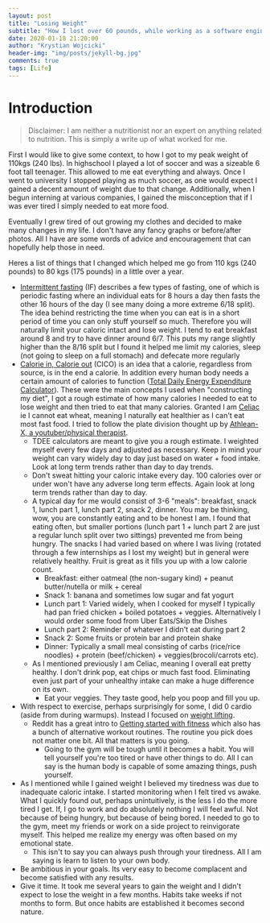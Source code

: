 ```yaml
---
layout: post
title: "Losing Weight"
subtitle: "How I lost over 60 pounds, while working as a software engineer"
date: 2020-01-18 21:20:00
author: "Krystian Wojcicki"
header-img: "img/posts/jekyll-bg.jpg"
comments: true
tags: [Life]
---
```


# Introduction

> Disclaimer: I am neither a nutritionist nor an expert on anything related to nutrition. This is simply a write up of what worked for me.

First I would like to give some context, to how I got to my peak weight of 110kgs (240 lbs). In highschool I played a lot of soccer and was a sizeable 6 foot tall teenager. This allowed to me eat everything and always. Once I went to university I stopped playing as much soccer, as one would expect I gained a decent amount of weight due to that change. Additionally, when I begun interning at various companies, I gained the misconception that if I was ever tired I simply needed to eat more food.

Eventually I grew tired of out growing my clothes and decided to make many changes in my life. I don't have any fancy graphs or before/after photos. All I have are some words of advice and encouragement that can hopefully help those in need.

Heres a list of things that I changed which helped me go from 110 kgs (240 pounds) to 80 kgs (175 pounds) in a little over a year.

- [Intermittent fasting](https://en.wikipedia.org/wiki/Intermittent_fasting) (IF) describes a few types of fasting, one of which is periodic fasting where an individual eats for 8 hours a day then fasts the other 16 hours of the day (I see many doing a more extreme 6/18 split). The idea behind restricting the time when you can eat is in a short period of time you can only stuff yourself so much. Therefore you will naturally limit your caloric intact and lose weight. I tend to eat breakfast around 8 and try to have dinner around 6/7. This puts my range slightly higher than the 8/16 split but I found it helped me limit my calories, sleep (not going to sleep on a full stomach) and defecate more regularly
- [Calorie in, Calorie out](https://en.wikipedia.org/wiki/A_calorie_is_a_calorie) (CICO) is an idea that a calorie, regardless from source, is in the end a calorie. In addition every human body needs a certain amount of calories to function ([Total Daily Energy Expenditure Calculator](https://tdeecalculator.net/)). These were the main concepts I used when "constructing my diet", I got a rough estimate of how many calories I needed to eat to lose weight and then tried to eat that many calories. Granted I am [Celiac](https://celiac.org/about-celiac-disease/what-is-celiac-disease/) ie I cannot eat wheat, meaning I naturally eat healthier as I can't eat most fast food. I tried to follow the plate division thought up by [Athlean-X, a youtuber/physical therapist](https://www.youtube.com/watch?v=wJ0QXCTqjUs).
  - TDEE calculators are meant to give you a rough estimate. I weighted myself every few days and adjusted as necessary. Keep in mind your weight can vary widely day to day just based on water + food intake. Look at long term trends rather than day to day trends.
  - Don't sweat hitting your caloric intake every day. 100 calories over or under won't have any adverse long term effects. Again look at long term trends rather than day to day.
  - A typical day for me would consist of 3-6 "meals": breakfast, snack 1, lunch part 1, lunch part 2, snack 2, dinner. You may be thinking, wow, you are constantly eating and to be honest I am. I found that eating often, but smaller portions (lunch part 1 + lunch part 2 are just a regular lunch split over two sittings) prevented me from being hungry. The snacks I had varied based on where I was living (rotated through a few internships as I lost my weight) but in general were relatively healthy. Fruit is great as it fills you up with a low calorie count.
    - Breakfast: either oatmeal (the non-sugary kind) + peanut butter/nutella or milk + cereal
    - Snack 1: banana and sometimes low sugar and fat yogurt
    - Lunch part 1: Varied widely, when I cooked for myself I typically had pan fried chicken + boiled potatoes + veggies. Alternatively I would order some food from Uber Eats/Skip the Dishes
    - Lunch part 2: Reminder of whatever I didn't eat during part 2
    - Snack 2: Some fruits or protein bar and protein shake
    - Dinner: Typically a small meal consisting of carbs (rice/rice noodles) + protein (beef/chicken) + veggies(brocoli/carrots etc).
  - As I mentioned previously I am Celiac, meaning I overall eat pretty healthy. I don't drink pop, eat chips or much fast food. Eliminating even just part of your unhealthy intake can make a huge difference on its own.
    - Eat your veggies. They taste good, help you poop and fill you up.
- With respect to exercise, perhaps surprisingly for some, I did 0 cardio (aside from during warmups). Instead I focused on [weight lifting](https://www.muscleandstrength.com/workouts/frankoman-dumbbell-only-split.html).
  - Reddit has a great intro to [Getting started with fitness](https://thefitness.wiki/getting-started-with-fitness/) which also has a bunch of alternative workout routines. The routine you pick does not matter one bit. All that matters is you going.
    - Going to the gym will be tough until it becomes a habit. You will tell yourself you're too tired or have other things to do. All I can say is the human body is capable of some amazing things, push yourself.
- As I mentioned while I gained weight I believed my tiredness was due to inadequate caloric intake. I started monitoring when I felt tired vs awake. What I quickly found out, perhaps unintuitively, is the less I do the more tired I get. If, I go to work and do absolutely nothing I will feel awful. Not because of being hungry, but because of being bored. I needed to go to the gym, meet my friends or work on a side project to reinvigorate myself. This helped me realize my energy was often based on my emotional state.
  - This isn't to say you can always push through your tiredness. All I am saying is learn to listen to your own body.
- Be ambitious in your goals. Its very easy to become complacent and become satisfied with any results.
- Give it time. It took me several years to gain the weight and I didn't expect to lose the weight in a few months. Habits take weeks if not months to form. But once habits are established it becomes second nature.
